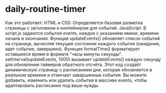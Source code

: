 # daily-routine-timer

Как это работает:
HTML и CSS: Определяется базовая разметка страницы с заголовком и контейнером для событий.
JavaScript:
В script.js задаются события events, каждое с указанием имени, времени начала и окончания.
Функция updateEvents() обновляет список событий на странице, вычисляя текущее состояние каждого события (ожидание, идет событие, завершено).
Функция formatTime() форматирует оставшееся время в формате "часы минуты секунды".
setInterval(updateEvents, 1000) вызывает updateEvents() каждую секунду для обновления таймеров обратного отсчёта.
Этот код создаёт динамическую страницу с расписанием дня, которая обновляется в реальном времени и отмечает завершенные события. Вы можете добавить, изменить или удалить события в массиве events, чтобы адаптировать расписание под ваши нужды.